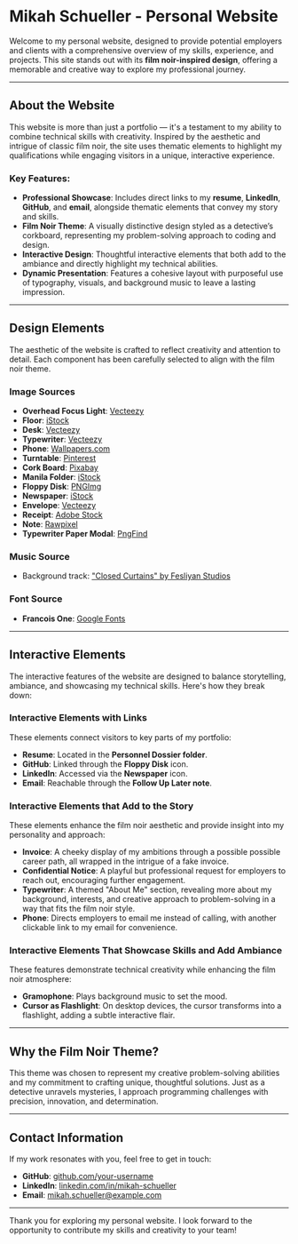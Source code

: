 # Mikah Schueller - Personal Website

Welcome to my personal website, designed to provide potential employers and clients with a comprehensive overview of my skills, experience, and projects. This site stands out with its **film noir-inspired design**, offering a memorable and creative way to explore my professional journey.

---

## About the Website

This website is more than just a portfolio — it's a testament to my ability to combine technical skills with creativity. Inspired by the aesthetic and intrigue of classic film noir, the site uses thematic elements to highlight my qualifications while engaging visitors in a unique, interactive experience.

### Key Features:
- **Professional Showcase**: Includes direct links to my **resume**, **LinkedIn**, **GitHub**, and **email**, alongside thematic elements that convey my story and skills.
- **Film Noir Theme**: A visually distinctive design styled as a detective’s corkboard, representing my problem-solving approach to coding and design.
- **Interactive Design**: Thoughtful interactive elements that both add to the ambiance and directly highlight my technical abilities.
- **Dynamic Presentation**: Features a cohesive layout with purposeful use of typography, visuals, and background music to leave a lasting impression.

---

## Design Elements

The aesthetic of the website is crafted to reflect creativity and attention to detail. Each component has been carefully selected to align with the film noir theme.

### **Image Sources**
- **Overhead Focus Light**: [Vecteezy](https://www.vecteezy.com)
- **Floor**: [iStock](https://www.istockphoto.com)
- **Desk**: [Vecteezy](https://www.vecteezy.com)
- **Typewriter**: [Vecteezy](https://www.vecteezy.com)
- **Phone**: [Wallpapers.com](https://www.wallpapers.com)
- **Turntable**: [Pinterest](https://www.pinterest.com)
- **Cork Board**: [Pixabay](https://pixabay.com)
- **Manila Folder**: [iStock](https://www.istockphoto.com)
- **Floppy Disk**: [PNGImg](https://pngimg.com)
- **Newspaper**: [iStock](https://www.istockphoto.com)
- **Envelope**: [Vecteezy](https://www.vecteezy.com)
- **Receipt**: [Adobe Stock](https://stock.adobe.com)
- **Note**: [Rawpixel](https://www.rawpixel.com)
- **Typewriter Paper Modal**: [PngFind](https://www.pngfind.com)

### **Music Source**
- Background track: ["Closed Curtains" by Fesliyan Studios](https://www.fesliyanstudios.com/royalty-free-music/download/closed-curtains/2209)

### **Font Source**
- **Francois One**: [Google Fonts](https://fonts.google.com)

---

## Interactive Elements

The interactive features of the website are designed to balance storytelling, ambiance, and showcasing my technical skills. Here's how they break down:

### **Interactive Elements with Links**
These elements connect visitors to key parts of my portfolio:
- **Resume**: Located in the **Personnel Dossier folder**.
- **GitHub**: Linked through the **Floppy Disk** icon.
- **LinkedIn**: Accessed via the **Newspaper** icon.
- **Email**: Reachable through the **Follow Up Later note**.

### **Interactive Elements that Add to the Story**
These elements enhance the film noir aesthetic and provide insight into my personality and approach:
- **Invoice**: A cheeky display of my ambitions through a possible possible career path, all wrapped in the intrigue of a fake invoice.
- **Confidential Notice**: A playful but professional request for employers to reach out, encouraging further engagement.
- **Typewriter**: A themed "About Me" section, revealing more about my background, interests, and creative approach to problem-solving in a way that fits the film noir style.
- **Phone**: Directs employers to email me instead of calling, with another clickable link to my email for convenience.

### **Interactive Elements That Showcase Skills and Add Ambiance**
These features demonstrate technical creativity while enhancing the film noir atmosphere:
- **Gramophone**: Plays background music to set the mood.
- **Cursor as Flashlight**: On desktop devices, the cursor transforms into a flashlight, adding a subtle interactive flair.

---

## Why the Film Noir Theme?

This theme was chosen to represent my creative problem-solving abilities and my commitment to crafting unique, thoughtful solutions. Just as a detective unravels mysteries, I approach programming challenges with precision, innovation, and determination.

---

## Contact Information

If my work resonates with you, feel free to get in touch:
- **GitHub**: [github.com/your-username](https://github.com/your-username)
- **LinkedIn**: [linkedin.com/in/mikah-schueller](https://linkedin.com/in/mikah-schueller)
- **Email**: mikah.schueller@example.com

---

Thank you for exploring my personal website. I look forward to the opportunity to contribute my skills and creativity to your team!
